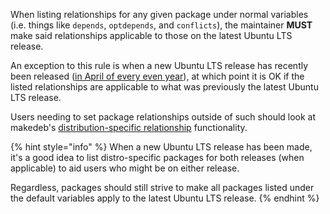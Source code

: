 When listing relationships for any given package under normal variables (i.e. things like `depends`, `optdepends`, and `conflicts`), the maintainer **MUST** make said relationships applicable to those on the latest Ubuntu LTS release.

An exception to this rule is when a new Ubuntu LTS release has recently been released ([in April of every even year](https://ubuntu.com/about/release-cycle)), at which point it is OK if the listed relationships are applicable to what was previously the latest Ubuntu LTS release.

Users needing to set package relationships outside of such should look at makedeb's [distribution-specific relationship](/makedeb/additional-pkgbuild-specs/distribution-specific-relationships.md) functionality.

{% hint style="info" %}
When a new Ubuntu LTS release has been made, it's a good idea to list distro-specific packages for both releases (when applicable) to aid users who might be on either release.

Regardless, packages should still strive to make all packages listed under the default variables apply to the latest Ubuntu LTS release.
{% endhint %}

